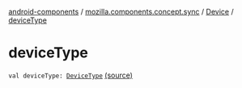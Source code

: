 [android-components](../../index.md) / [mozilla.components.concept.sync](../index.md) / [Device](index.md) / [deviceType](./device-type.md)

# deviceType

`val deviceType: `[`DeviceType`](../-device-type/index.md) [(source)](https://github.com/mozilla-mobile/android-components/blob/master/components/concept/sync/src/main/java/mozilla/components/concept/sync/Devices.kt#L164)